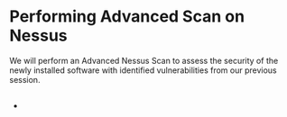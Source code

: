# Performing Advanced Scan on Nessus

We will perform an Advanced Nessus Scan to assess the security of the newly installed software with identified vulnerabilities from our previous session.

<h2></h2>

- 
